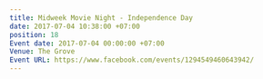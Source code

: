 ```yaml
---
title: Midweek Movie Night - Independence Day
date: 2017-07-04 10:38:00 +07:00
position: 18
Event date: 2017-07-04 00:00:00 +07:00
Venue: The Grove
Event URL: https://www.facebook.com/events/1294549460643942/
---
```


